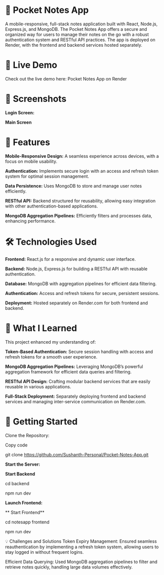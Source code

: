 # 📓 Pocket Notes App
A mobile-responsive, full-stack notes application built with React, Node.js, Express.js, and MongoDB. The Pocket Notes App offers a secure and organized way for users to manage their notes on the go with a robust authentication system and RESTful API practices. The app is deployed on Render, with the frontend and backend services hosted separately.

# 🚀 Live Demo
Check out the live demo here: Pocket Notes App on Render

# 📸 Screenshots
**Login Screen:**


**Main Screen**


# 🌟 Features
**Mobile-Responsive Design:** A seamless experience across devices, with a focus on mobile usability.

**Authentication:** Implements secure login with an access and refresh token system for optimal session management.

**Data Persistence:** Uses MongoDB to store and manage user notes efficiently.

**RESTful API:** Backend structured for reusability, allowing easy integration with other authentication-based applications.

**MongoDB Aggregation Pipelines:** Efficiently filters and processes data, enhancing performance.

# 🛠️ Technologies Used
**Frontend:** React.js for a responsive and dynamic user interface.

**Backend:** Node.js, Express.js for building a RESTful API with reusable authentication.

**Database:** MongoDB with aggregation pipelines for efficient data filtering.

**Authentication:** Access and refresh tokens for secure, persistent sessions.

**Deployment:** Hosted separately on Render.com for both frontend and backend.

# 🧠 What I Learned
This project enhanced my understanding of:

**Token-Based Authentication:** Secure session handling with access and refresh tokens for a smooth user experience.

**MongoDB Aggregation Pipelines:** Leveraging MongoDB’s powerful aggregation framework for efficient data queries and filtering.

**RESTful API Design:** Crafting modular backend services that are easily reusable in various applications.

**Full-Stack Deployment:** Separately deploying frontend and backend services and managing inter-service communication on Render.com.

# 🚀 Getting Started
Clone the Repository:

Copy code

git clone https://github.com/Sushanth-Personal/Pocket-Notes-App.git

**Start the Server:**

**Start Backend**

cd backend

npm run dev

**Launch Frontend:**

** Start Frontend**

cd notesapp frontend

npm run dev


💡 Challenges and Solutions
Token Expiry Management: Ensured seamless reauthentication by implementing a refresh token system, allowing users to stay logged in without frequent logins.

Efficient Data Querying: Used MongoDB aggregation pipelines to filter and retrieve notes quickly, handling large data volumes effectively.
